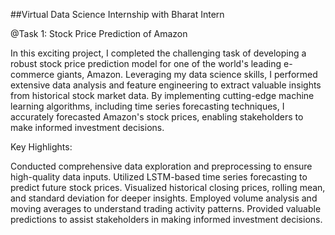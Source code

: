 ##Virtual Data Science Internship with Bharat Intern

@Task 1: Stock Price Prediction of Amazon

In this exciting project, I completed the challenging task of developing a robust stock price prediction model for one of the world's leading e-commerce giants, Amazon. Leveraging my data science skills, I performed extensive data analysis and feature engineering to extract valuable insights from historical stock market data. By implementing cutting-edge machine learning algorithms, including time series forecasting techniques, I accurately forecasted Amazon's stock prices, enabling stakeholders to make informed investment decisions.

Key Highlights:

Conducted comprehensive data exploration and preprocessing to ensure high-quality data inputs.
Utilized LSTM-based time series forecasting to predict future stock prices.
Visualized historical closing prices, rolling mean, and standard deviation for deeper insights.
Employed volume analysis and moving averages to understand trading activity patterns.
Provided valuable predictions to assist stakeholders in making informed investment decisions.
